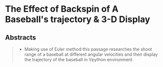 # The Effect of Backspin of A Baseball's trajectory & 3-D Display
##  Abstracts
>- Making use of Euler method this passage researches the shoot range of a baseball at different angular velocities and then display the trajectory of the baseball in Vpython environment.

